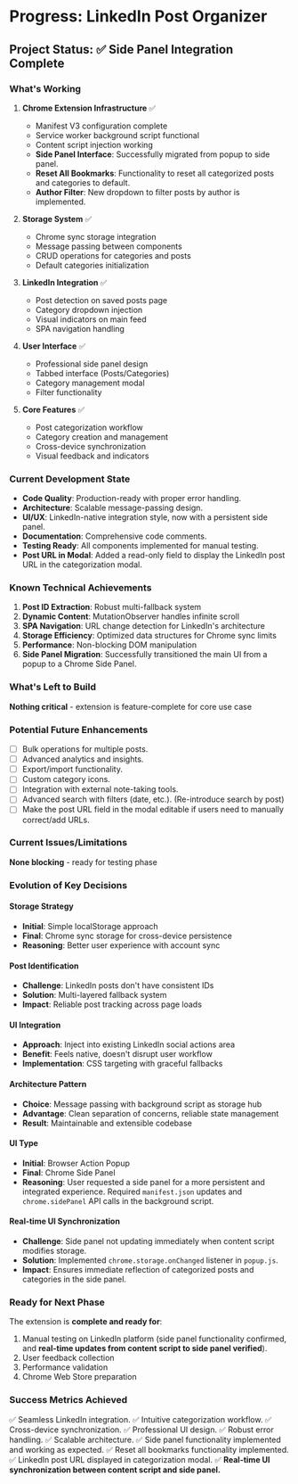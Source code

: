 # Progress: LinkedIn Post Organizer

## Project Status: ✅ Side Panel Integration Complete

### What's Working
1. **Chrome Extension Infrastructure** ✅
   - Manifest V3 configuration complete
   - Service worker background script functional
   - Content script injection working
   - **Side Panel Interface**: Successfully migrated from popup to side panel.
   - **Reset All Bookmarks**: Functionality to reset all categorized posts and categories to default.
   - **Author Filter**: New dropdown to filter posts by author is implemented.

2. **Storage System** ✅
   - Chrome sync storage integration
   - Message passing between components
   - CRUD operations for categories and posts
   - Default categories initialization

3. **LinkedIn Integration** ✅
   - Post detection on saved posts page
   - Category dropdown injection
   - Visual indicators on main feed
   - SPA navigation handling

4. **User Interface** ✅
   - Professional side panel design
   - Tabbed interface (Posts/Categories)
   - Category management modal
   - Filter functionality

5. **Core Features** ✅
   - Post categorization workflow
   - Category creation and management  
   - Cross-device synchronization
   - Visual feedback and indicators

### Current Development State
- **Code Quality**: Production-ready with proper error handling.
- **Architecture**: Scalable message-passing design.
- **UI/UX**: LinkedIn-native integration style, now with a persistent side panel.
- **Documentation**: Comprehensive code comments.
- **Testing Ready**: All components implemented for manual testing.
- **Post URL in Modal**: Added a read-only field to display the LinkedIn post URL in the categorization modal.

### Known Technical Achievements
1. **Post ID Extraction**: Robust multi-fallback system
2. **Dynamic Content**: MutationObserver handles infinite scroll
3. **SPA Navigation**: URL change detection for LinkedIn's architecture
4. **Storage Efficiency**: Optimized data structures for Chrome sync limits
5. **Performance**: Non-blocking DOM manipulation
6. **Side Panel Migration**: Successfully transitioned the main UI from a popup to a Chrome Side Panel.

### What's Left to Build
**Nothing critical** - extension is feature-complete for core use case

### Potential Future Enhancements
- [ ] Bulk operations for multiple posts.
- [ ] Advanced analytics and insights.
- [ ] Export/import functionality.
- [ ] Custom category icons.
- [ ] Integration with external note-taking tools.
- [ ] Advanced search with filters (date, etc.). (Re-introduce search by post)
- [ ] Make the post URL field in the modal editable if users need to manually correct/add URLs.

### Current Issues/Limitations
**None blocking** - ready for testing phase

### Evolution of Key Decisions

#### Storage Strategy
- **Initial**: Simple localStorage approach
- **Final**: Chrome sync storage for cross-device persistence
- **Reasoning**: Better user experience with account sync

#### Post Identification  
- **Challenge**: LinkedIn posts don't have consistent IDs
- **Solution**: Multi-layered fallback system
- **Impact**: Reliable post tracking across page loads

#### UI Integration
- **Approach**: Inject into existing LinkedIn social actions area
- **Benefit**: Feels native, doesn't disrupt user workflow
- **Implementation**: CSS targeting with graceful fallbacks

#### Architecture Pattern
- **Choice**: Message passing with background script as storage hub
- **Advantage**: Clean separation of concerns, reliable state management
- **Result**: Maintainable and extensible codebase

#### UI Type
- **Initial**: Browser Action Popup
- **Final**: Chrome Side Panel
- **Reasoning**: User requested a side panel for a more persistent and integrated experience. Required `manifest.json` updates and `chrome.sidePanel` API calls in the background script.

#### Real-time UI Synchronization
- **Challenge**: Side panel not updating immediately when content script modifies storage.
- **Solution**: Implemented `chrome.storage.onChanged` listener in `popup.js`.
- **Impact**: Ensures immediate reflection of categorized posts and categories in the side panel.

### Ready for Next Phase
The extension is **complete and ready for**:
1. Manual testing on LinkedIn platform (side panel functionality confirmed, and **real-time updates from content script to side panel verified**).
2. User feedback collection
3. Performance validation
4. Chrome Web Store preparation

### Success Metrics Achieved
✅ Seamless LinkedIn integration.
✅ Intuitive categorization workflow.
✅ Cross-device synchronization.
✅ Professional UI design.
✅ Robust error handling.
✅ Scalable architecture.
✅ Side panel functionality implemented and working as expected.
✅ Reset all bookmarks functionality implemented.
✅ LinkedIn post URL displayed in categorization modal.
✅ **Real-time UI synchronization between content script and side panel.**
